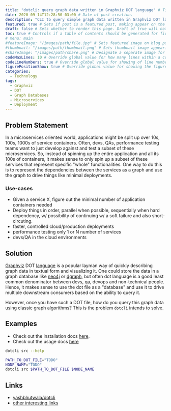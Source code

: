 ```yaml
---
title: "dotcli: query graph data written in Graphviz DOT language" # Title of the blog post.
date: 2020-09-14T12:28:50-03:00 # Date of post creation.
description: "CLI to query simple graph data written in Graphviz DOT language" # Description used for search engine.
featured: true # Sets if post is a featured post, making appear on the home page side bar.
draft: false # Sets whether to render this page. Draft of true will not be rendered.
toc: true # Controls if a table of contents should be generated for first-level links automatically.
# menu: main
#featureImage: "/images/path/file.jpg" # Sets featured image on blog post.
#thumbnail: "/images/path/thumbnail.png" # Sets thumbnail image appearing inside card on homepage.
#shareImage: "/images/path/share.png" # Designate a separate image for social media sharing.
codeMaxLines: 10 # Override global value for how many lines within a code block before auto-collapsing.
codeLineNumbers: true # Override global value for showing of line numbers within code block.
figurePositionShow: true # Override global value for showing the figure label.
categories:
  - Technology
tags:
  - Graphviz
  - DOT
  - Graph Databases
  - Microservices
  - Deployment
---
```


## Problem Statement

In a microservices oriented world, applications might be split up over 10s, 100s, 1000s of service containers.  Often, devs, QAs, performance testing teams want to just develop against and test a subset of these microservices.  So, instead of spinning up the entire application and all its 100s of containers, it makes sense to only spin up a subset of these services that represent specific "whole" functionalities.  One way to do this is to represent the dependencies between the services as a graph and use the graph to drive things like minimal deployments.

### Use-cases

- Given a service X, figure out the minimal number of application containers needed
- Deploy things in order, parallel when possible, sequentially when hard dependency, w/ possibility of continuing w/ a soft failure and also short-circuting.
- faster, controlled cloud/production deployments
- performance testing only 1 or N number of services
- devs/QA in the cloud environments

## Solution

[Graphviz](https://gitlab.com/graphviz/graphviz) DOT [language](https://graphviz.org/) is a popular layman way of quickly describing graph data in textual form and visualizing it.  One could store the data in a graph database like [neo4j](https://github.com/neo4j/neo4j) or [dgraph](https://github.com/dgraph-io/dgraph), but often dot language is a good least common denominator between devs, qa, devops and non-technical people.  Hence, it makes sense to use the dot file as a "database" and use it to drive multiple downstream consumers based on the ability to query it.

However, once you have such a DOT file, how do you query this graph data using classic graph algorithms?  This is the problem `dotcli` intends to solve.

## Examples

- Check out the installation docs [here](https://github.com/yashbhutwala/dotcli#installation).
- Check out the usage docs [here](https://github.com/yashbhutwala/dotcli#usage)

```bash
dotcli src --help

PATH_TO_DOT_FILE="TODO"
NODE_NAME="TODO"
dotcli src $PATH_TO_DOT_FILE $NODE_NAME
```

## Links

- [yashbhutwala/dotcli](https://github.com/yashbhutwala/dotcli)
- [other interesting links](https://github.com/yashbhutwala/dotcli#links)
